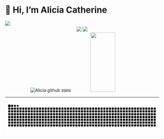 # 👋 Hi, I’m Alicia Catherine
<img src="https://readme-typing-svg.herokuapp.com?font=roboto&size=22&duration=4000&color=77657d&background=FF000000&center=true&lines=👽+IN+PROGRESS!+👾" width="300px">
<div align="center">
<img width="200px" src="https://i.gifer.com/origin/39/39b4d9412ea962754977c0a9c63cda34.gif"> 
<img src="https://thumbs.gfycat.com/CircularGrossAfricanpiedkingfisher-max-1mb.gif">
</div>
<div align="center">  
 <img width="40%" height="195px" src="https://github-readme-stats.vercel.app/api?username=catheali&show_icons=true&count_private=true&hide_border=false&theme=buefy" alt="Alicia github stats" /> 
  <img width="40%" height="195px" src="https://github-readme-stats.vercel.app/api/top-langs/?username=catheali&layout=compact&hide_border=false&theme=buefy" />
</div>
<hr>
<div align="center">
<img src="https://github.com/catheali/catheali/blob/output/github-contribution-grid-snake.svg">
</div>


